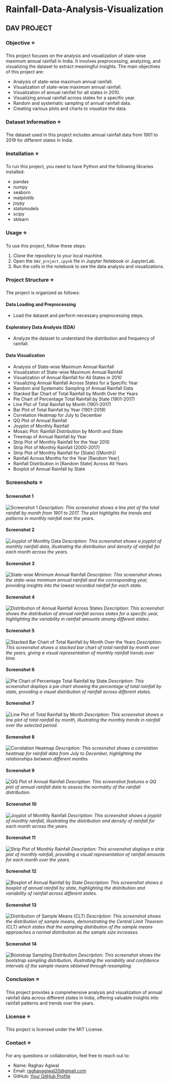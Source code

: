 # Rainfall-Data-Analysis-Visualization

## DAV PROJECT

### Objective ⭐

This project focuses on the analysis and visualization of state-wise maximum annual rainfall in India. It involves preprocessing, analyzing, and visualizing the dataset to extract meaningful insights. The main objectives of this project are:

- Analysis of state-wise maximum annual rainfall.
- Visualization of state-wise maximum annual rainfall.
- Visualization of annual rainfall for all states in 2010.
- Visualizing annual rainfall across states for a specific year.
- Random and systematic sampling of annual rainfall data.
- Creating various plots and charts to visualize the data.

### Dataset Information ⭐

The dataset used in this project includes annual rainfall data from 1901 to 2019 for different states in India.

### Installation ⭐

To run this project, you need to have Python and the following libraries installed:

- pandas
- numpy
- seaborn
- matplotlib
- joypy
- statsmodels
- scipy
- sklearn

### Usage ⭐

To use this project, follow these steps:

1. Clone the repository to your local machine.
2. Open the `DAV_project.ipynb` file in Jupyter Notebook or JupyterLab.
3. Run the cells in the notebook to see the data analysis and visualizations.

### Project Structure ⭐

The project is organized as follows:

#### Data Loading and Preprocessing

- Load the dataset and perform necessary preprocessing steps.

#### Exploratory Data Analysis (EDA)

- Analyze the dataset to understand the distribution and frequency of rainfall.

#### Data Visualization

- Analysis of State-wise Maximum Annual Rainfall
- Visualization of State-wise Maximum Annual Rainfall
- Visualization of Annual Rainfall for All States in 2010
- Visualizing Annual Rainfall Across States for a Specific Year
- Random and Systematic Sampling of Annual Rainfall Data
- Stacked Bar Chart of Total Rainfall by Month Over the Years
- Pie Chart of Percentage Total Rainfall by State (1901-2017)
- Line Plot of Total Rainfall by Month (1901-2017)
- Bar Plot of Total Rainfall by Year (1901-2019)
- Correlation Heatmap for July to December
- QQ Plot of Annual Rainfall
- Joyplot of Monthly Rainfall
- Mosaic Plot: Rainfall Distribution by Month and State
- Treemap of Annual Rainfall by Year
- Strip Plot of Monthly Rainfall for the Year 2010
- Strip Plot of Monthly Rainfall (2000-2017)
- Strip Plot of Monthly Rainfall for [State] ([Month])
- Rainfall Across Months for the Year [Random Year]
- Rainfall Distribution in [Random State] Across All Years
- Boxplot of Annual Rainfall by State

### Screenshots ⭐

#### Screenshot 1

![Screenshot 1](Screenshots/annual_rainfall.png)
_Description: This screenshot shows a line plot of the total rainfall by month from 1901 to 2017. The plot highlights the trends and patterns in monthly rainfall over the years._

#### Screenshot 2

![Joyplot of Monthly Data](Screenshots/joyplot.png)
_Description: This screenshot shows a joyplot of monthly rainfall data, illustrating the distribution and density of rainfall for each month across the years._

#### Screenshot 3

![State-wise Minimum Annual Rainfall](Screenshots/state_wise.png)
_Description: This screenshot shows the state-wise minimum annual rainfall and the corresponding year, providing insights into the lowest recorded rainfall for each state._

#### Screenshot 4

![Distribution of Annual Rainfall Across States](Screenshots/annual_rainfall.png)
_Description: This screenshot shows the distribution of annual rainfall across states for a specific year, highlighting the variability in rainfall amounts among different states._

#### Screenshot 5

![Stacked Bar Chart of Total Rainfall by Month Over the Years](Screenshots/stacked_bar.png)
_Description: This screenshot shows a stacked bar chart of total rainfall by month over the years, giving a visual representation of monthly rainfall trends over time._

#### Screenshot 6

![Pie Chart of Percentage Total Rainfall by State](Screenshots/pie_chart.png)
_Description: This screenshot displays a pie chart showing the percentage of total rainfall by state, providing a visual distribution of rainfall across different states._

#### Screenshot 7

![Line Plot of Total Rainfall by Month](Screenshots/line_plot.png)
_Description: This screenshot shows a line plot of total rainfall by month, illustrating the monthly trends in rainfall over the selected period._

#### Screenshot 8

![Correlation Heatmap](Screenshots/Screenshot3.png)
_Description: This screenshot shows a correlation heatmap for rainfall data from July to December, highlighting the relationships between different months._

#### Screenshot 9

![QQ Plot of Annual Rainfall](Screenshots/QQ_plot.png)
_Description: This screenshot features a QQ plot of annual rainfall data to assess the normality of the rainfall distribution._

#### Screenshot 10

![Joyplot of Monthly Rainfall](Screenshots/joyplot.png)
_Description: This screenshot shows a joyplot of monthly rainfall, illustrating the distribution and density of rainfall for each month across the years._

#### Screenshot 11

![Strip Plot of Monthly Rainfall](Screenshots/stripplot.png)
_Description: This screenshot displays a strip plot of monthly rainfall, providing a visual representation of rainfall amounts for each month over the years._

#### Screenshot 12

![Boxplot of Annual Rainfall by State](Screenshots/boxplot.png)
_Description: This screenshot shows a boxplot of annual rainfall by state, highlighting the distribution and variability of rainfall across different states._

#### Screenshot 13

![Distribution of Sample Means (CLT)](Screenshots/histogram.png)
_Description: This screenshot shows the distribution of sample means, demonstrating the Central Limit Theorem (CLT) which states that the sampling distribution of the sample means approaches a normal distribution as the sample size increases._

#### Screenshot 14

![Bootstrap Sampling Distribution](Screenshots/bootstrap_sample_means.png)
_Description: This screenshot shows the bootstrap sampling distribution, illustrating the variability and confidence intervals of the sample means obtained through resampling._

### Conclusion ⭐

This project provides a comprehensive analysis and visualization of annual rainfall data across different states in India, offering valuable insights into rainfall patterns and trends over the years.

### License ⭐

This project is licensed under the MIT License.

### Contact ⭐

For any questions or collaboration, feel free to reach out to:

- Name: Raghav Agiwal
- Email: raghavagiwal20@gmail.com
- GitHub: [Your GitHub Profile](https://github.com/raghav0807)

<!-- C:\Users\canar\OneDrive\Desktop\Rainfall-Data-Analysis-Visualization\Screenshots\annual_rainfall.png -->
